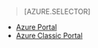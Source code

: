 > [AZURE.SELECTOR]
- [Azure Portal](../articles/storage/storage-import-export-service.md)
- [Azure Classic Portal](../articles/storage/storage-import-export-service-classic-portal.md)






